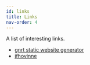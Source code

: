 ```yaml
---
id: links
title: Links
nav-order: 4
---
```


A list of interesting links.

* [gnrt static website generator](https://github.com/jfhovinne/gnrt)
* [jfhovinne](https://hovinne.com/)
